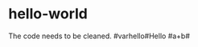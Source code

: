 # hello-world
The code needs to be cleaned.
<cfset varhello = "Hello World">
<cfoutput>#varhello#</cfoutput><cfoutput>Hello #a+b#</cfoutput>
